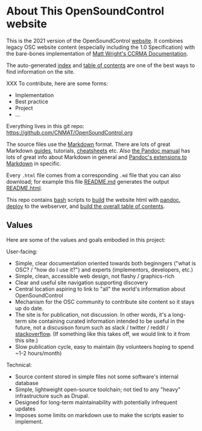 # About This OpenSoundControl website

This is the 2021 version of the OpenSoundControl
[website](opensoundcontrol.org). It combines legacy OSC website
content (especially including the 1.0 Specification) with the
bare-bones implementation of [Matt Wright's CCRMA
Documentation](https://ccrma.stanford.edu/docs/toc.html).


The auto-generated [index](index.html) and [table of
contents](toc.html) are one of the best ways to find information on
the site.


XXX To contribute, here are some forms:

* Implementation
* Best practice
* Project
* ...

Everything lives in this git repo:
<https://github.com/CNMAT/OpenSoundControl.org>


The source files use the
[Markdown](https://daringfireball.net/projects/markdown/)
format. 
There
are
lots
of
great
Markdown
[guides](https://www.markdownguide.org),
tutorials,
[cheatsheets](https://github.com/adam-p/markdown-here/wiki/Markdown-Cheatsheet)
etc.
Also 
[the Pandoc manual](https://pandoc.org/MANUAL.html) 
has lots of great info about Markdown in general and 
[Pandoc's extensions to
Markdown](https://pandoc.org/MANUAL.html#pandocs-markdown) in
specific.

Every `.html` file comes from a corresponding `.md` file that you can
also download; for example this file [README.md](README.md) generates
the output [README.html](README.html).

This repo contains
[bash](https://en.wikipedia.org/wiki/Bash_(Unix_shell)) scripts to
[build](build.sh) the website html with [pandoc](https://pandoc.org),
[deploy](deploy.sh) to the webserver, and [build the overall table of
contents](buildtoc.sh).

## Values

Here are some of the values and goals embodied in this project:

User-facing:

* Simple, clear documentation oriented towards both beginngers ("what
  is OSC? / "how do I use it?") and experts (implementors, developers, etc.)
* Simple, clean, accessible web design, not flashy / graphics-rich
* Clear and useful site navigation supporting discovery
* Central location aspiring to link to "all" the world's information
  about OpenSoundControl
* Mechanism for the OSC community to contribute site content so it stays
  up do date.
* The site is for publication, not discussion. In other words, it's a
  long-term site containing curated information intended to be useful
  in the future, not a discusison forum such as slack / twitter /
  reddit /
  [stackoverflow](https://stackoverflow.com/search?q=opensoundcontrol).
  (If something like this takes off, we would link to it from this
  site.)
* Slow publication cycle, easy to maintain (by volunteers hoping to
  spend ~1-2 hours/month)


Technical:

* Source content stored in simple files not some software's internal
  database
* Simple, lightweight open-source toolchain; not tied to any "heavy"
  infrastructure such as Drupal.
* Designed for long-term maintainability with potentially infrequent updates
* Imposes some limits on markdown use to make the scripts easier to implement.
